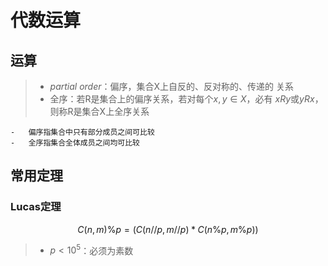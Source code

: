 #	代数运算

##	运算

> - *partial order*：偏序，集合X上自反的、反对称的、传递的
	关系
> - 全序：若R是集合上的偏序关系，若对每个$x, y \in X$，必有
	$xRy$或$yRx$，则称R是集合X上全序关系

	-	偏序指集合中只有部分成员之间可比较
	-	全序指集合全体成员之间均可比较

##	常用定理

###	Lucas定理

$$
C(n, m) \% p = (C(n//p, m//p) * C(n\%p, m\%p)) % p
$$

> - $p < 10^5$：必须为素数





